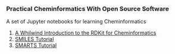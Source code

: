 ### Practical Cheminformatics With Open Source Software
A set of Jupyter notebooks for learning Cheminformatics

1. [A Whilwind Introduction to the RDKit for Cheminformatics](https://colab.research.google.com/github/PatWalters/practical_cheminformatics_tutorials/blob/main/A_Whirlwind_Introduction_To_The_RDKit.ipynb)
3. [SMILES Tutorial](https://colab.research.google.com/github/PatWalters/practical_cheminformatics_tutorials/blob/main/SMILES_tutorial.ipynb)
4. [SMARTS Tutorial](https://colab.research.google.com/github/PatWalters/practical_cheminformatics_tutorials/blob/main/SMARTS_tutorial.ipynb)

